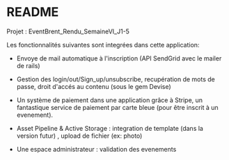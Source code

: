 # README

Projet : EventBrent_Rendu_SemaineVI_J1-5

Les fonctionnalités suivantes sont integrées dans cette application:

* Envoye de mail automatique à l'inscription (API SendGrid avec le mailer de rails)

* Gestion des login/out/Sign_up/unsubscribe, recupération de mots de passe, droit d'accés au contenu (sous le gem Devise)

*  Un système de paiement dans une application grâce à Stripe, un fantastique service de paiement par carte bleue (pour être inscrit à un evenement).

* Asset Pipeline & Active Storage : integration de template (dans la version futur) , upload de fichier (ex: photo)

* Une espace administrateur :  validation des evenements
